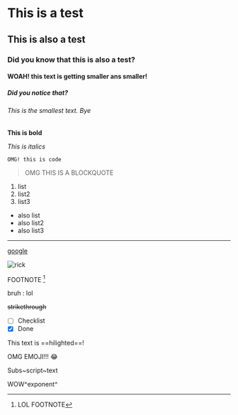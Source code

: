 # This is a test

## This is also a test

### Did you know that this is also a test?

#### WOAH! this text is getting smaller ans smaller!

##### Did you notice that?

###### This is the smallest text. Bye

**This is bold**

*This is italics*

`OMG! this is code`

> OMG THIS IS A BLOCKQUOTE

1. list
2. list2
3. list3

- also list
- also list2
- also list3

---

[google](https://google.com)

![rick](https://user-images.githubusercontent.com/88296644/154390397-d49059c4-1d01-4520-aec5-0f581a228952.gif)

FOOTNOTE [^1]

[^1]: LOL FOOTNOTE

bruh
: lol

~~strikethrough~~

- [ ] Checklist
- [x] Done

This text is ==hilighted==!

OMG EMOJI!!! :joy:

Subs~script~text

WOW^exponent^
